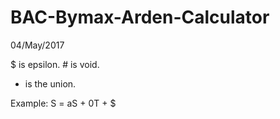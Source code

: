 # BAC-Bymax-Arden-Calculator

04/May/2017

$ is epsilon.
\# is void.
+ is the union.

Example: S = aS + 0T + $
